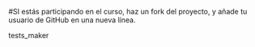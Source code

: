 #SI estás participando en el curso, haz un fork del proyecto, y añade tu usuario de GitHub en una nueva línea.

tests_maker
